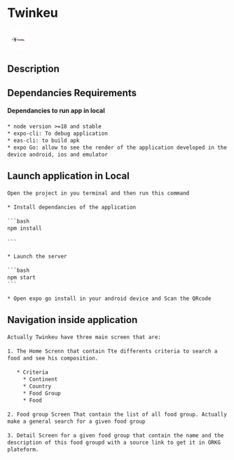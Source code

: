 # Twinkeu 

<div class='logo'>
    <style>
        .logo{
            height: 50px;
            width: 50px;
        }
        img{
            border-radius: 30px;
        }
    </style>
    <img src='assets/logo_home.jpg'/>
</div>

## Description

## Dependancies Requirements

#### Dependancies to run app in local

    * node version >=18 and stable
    * expo-cli: To debug application
    * eas-cli: to build apk 
    * expo Go: allow to see the render of the application developed in the device android, ios and emulator

## Launch application in Local

    Open the project in you terminal and then run this command

    * Install dependancies of the application
    
    ```bash
    npm install 
    
    ```

    * Launch the server
    
    ```bash
    npm start
    ```

    * Open expo go install in your android device and Scan the QRcode 
  
## Navigation inside application

    Actually Twinkeu have three main screen that are:

    1. The Home Screnn that contain Tte differents criteria to search a food and see his composition.
      
       * Criteria
         * Continent
         * Country
         * Food Group
         * Food
  
    2. Food group Screen That contain the list of all food group. Actually make a general search for a given food group
   
    3. Detail Screen for a given food group that contain the name and the description of this food groupd with a source link to get it in ORKG plateform.


